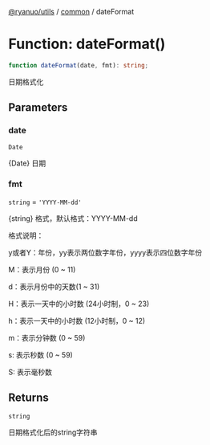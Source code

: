 [@ryanuo/utils](../../index.md) / [common](../index.md) / dateFormat

# Function: dateFormat()

```ts
function dateFormat(date, fmt): string;
```

日期格式化

## Parameters

### date

`Date`

{Date} 日期

### fmt

`string` = `'YYYY-MM-dd'`

{string} 格式，默认格式：YYYY-MM-dd
<p>格式说明：</p>
<p>y或者Y：年份，yy表示两位数字年份，yyyy表示四位数字年份</p>
<p>M：表示月份 (0 ~ 11)</p>
<p>d：表示月份中的天数(1 ~ 31)</p>
<p>H：表示一天中的小时数 (24小时制，0 ~ 23)</p>
<p>h：表示一天中的小时数 (12小时制，0 ~ 12)</p>
<p>m：表示分钟数 (0 ~ 59)</p>
<p>s: 表示秒数 (0 ~ 59)</p>
<p>S: 表示毫秒数</p>

## Returns

`string`

日期格式化后的string字符串
